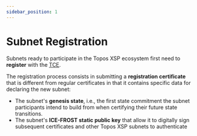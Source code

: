 ```yaml
---
sidebar_position: 1
---
```


# Subnet Registration

Subnets ready to participate in the Topos XSP ecosystem first need to **register** with the [TCE](/tce/psrb).

The registration process consists in submitting a **registration certificate** that is different from regular certificates in that it contains specific data for declaring the new subnet:

- The subnet's **genesis state**, i.e., the first state commitment the subnet participants intend to build from when certifying their future state transitions.
- The subnet's **ICE-FROST static public key** that allow it to digitally sign subsequent certificates and other Topos XSP subnets to authenticate
